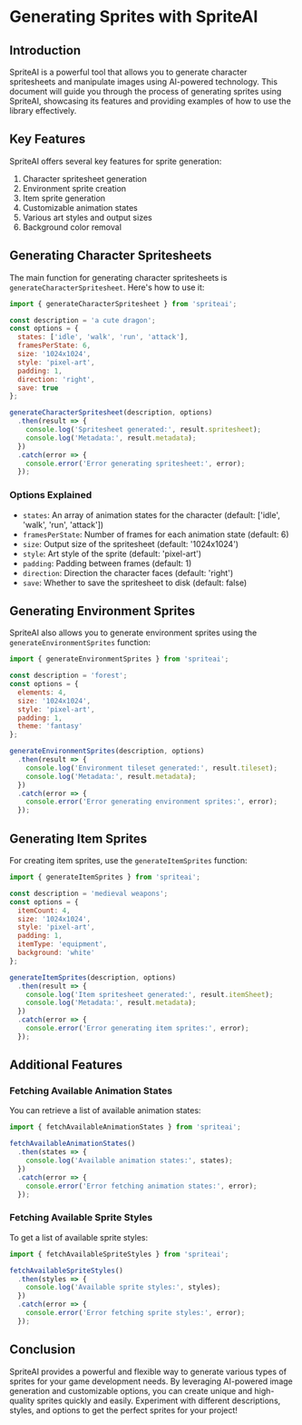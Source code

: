 # Generating Sprites with SpriteAI

## Introduction

SpriteAI is a powerful tool that allows you to generate character spritesheets and manipulate images using AI-powered technology. This document will guide you through the process of generating sprites using SpriteAI, showcasing its features and providing examples of how to use the library effectively.

## Key Features

SpriteAI offers several key features for sprite generation:

1. Character spritesheet generation
2. Environment sprite creation
3. Item sprite generation
4. Customizable animation states
5. Various art styles and output sizes
6. Background color removal

## Generating Character Spritesheets

The main function for generating character spritesheets is `generateCharacterSpritesheet`. Here's how to use it:

```javascript
import { generateCharacterSpritesheet } from 'spriteai';

const description = 'a cute dragon';
const options = {
  states: ['idle', 'walk', 'run', 'attack'],
  framesPerState: 6,
  size: '1024x1024',
  style: 'pixel-art',
  padding: 1,
  direction: 'right',
  save: true
};

generateCharacterSpritesheet(description, options)
  .then(result => {
    console.log('Spritesheet generated:', result.spritesheet);
    console.log('Metadata:', result.metadata);
  })
  .catch(error => {
    console.error('Error generating spritesheet:', error);
  });
```

### Options Explained

- `states`: An array of animation states for the character (default: ['idle', 'walk', 'run', 'attack'])
- `framesPerState`: Number of frames for each animation state (default: 6)
- `size`: Output size of the spritesheet (default: '1024x1024')
- `style`: Art style of the sprite (default: 'pixel-art')
- `padding`: Padding between frames (default: 1)
- `direction`: Direction the character faces (default: 'right')
- `save`: Whether to save the spritesheet to disk (default: false)

## Generating Environment Sprites

SpriteAI also allows you to generate environment sprites using the `generateEnvironmentSprites` function:

```javascript
import { generateEnvironmentSprites } from 'spriteai';

const description = 'forest';
const options = {
  elements: 4,
  size: '1024x1024',
  style: 'pixel-art',
  padding: 1,
  theme: 'fantasy'
};

generateEnvironmentSprites(description, options)
  .then(result => {
    console.log('Environment tileset generated:', result.tileset);
    console.log('Metadata:', result.metadata);
  })
  .catch(error => {
    console.error('Error generating environment sprites:', error);
  });
```

## Generating Item Sprites

For creating item sprites, use the `generateItemSprites` function:

```javascript
import { generateItemSprites } from 'spriteai';

const description = 'medieval weapons';
const options = {
  itemCount: 4,
  size: '1024x1024',
  style: 'pixel-art',
  padding: 1,
  itemType: 'equipment',
  background: 'white'
};

generateItemSprites(description, options)
  .then(result => {
    console.log('Item spritesheet generated:', result.itemSheet);
    console.log('Metadata:', result.metadata);
  })
  .catch(error => {
    console.error('Error generating item sprites:', error);
  });
```

## Additional Features

### Fetching Available Animation States

You can retrieve a list of available animation states:

```javascript
import { fetchAvailableAnimationStates } from 'spriteai';

fetchAvailableAnimationStates()
  .then(states => {
    console.log('Available animation states:', states);
  })
  .catch(error => {
    console.error('Error fetching animation states:', error);
  });
```

### Fetching Available Sprite Styles

To get a list of available sprite styles:

```javascript
import { fetchAvailableSpriteStyles } from 'spriteai';

fetchAvailableSpriteStyles()
  .then(styles => {
    console.log('Available sprite styles:', styles);
  })
  .catch(error => {
    console.error('Error fetching sprite styles:', error);
  });
```

## Conclusion

SpriteAI provides a powerful and flexible way to generate various types of sprites for your game development needs. By leveraging AI-powered image generation and customizable options, you can create unique and high-quality sprites quickly and easily. Experiment with different descriptions, styles, and options to get the perfect sprites for your project!